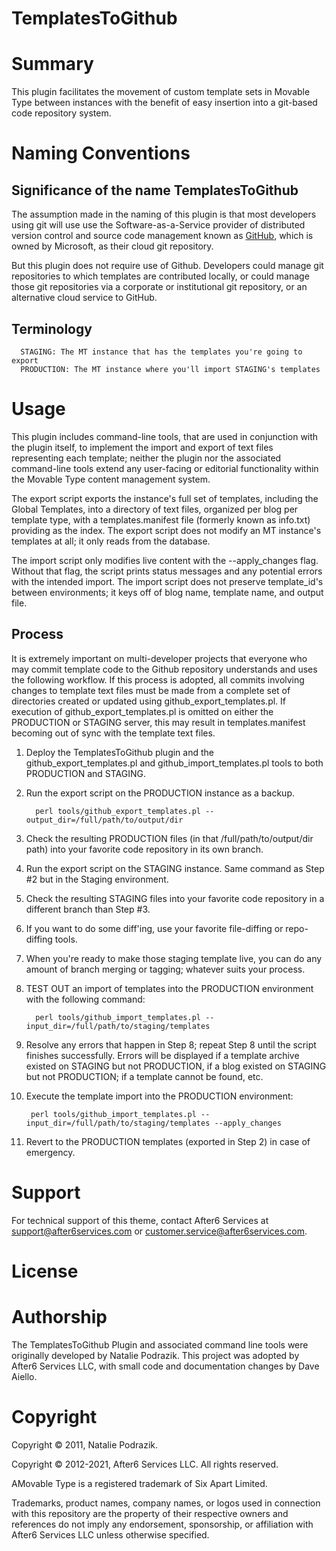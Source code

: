 # TemplatesToGithub

# Summary

This plugin facilitates the movement of custom template sets in Movable Type between instances with the benefit of easy insertion into a git-based code repository system.

# Naming Conventions

## Significance of the name TemplatesToGithub

The assumption made in the naming of this plugin is that most developers using git will use use the Software-as-a-Service provider of distributed version control and source code management known as [GitHub](https://github.com), which is owned by Microsoft, as their cloud git repository.

But this plugin does not require use of Github. Developers could manage git repositories to which templates are contributed locally, or could manage those git repositories via a corporate or institutional git repository, or an alternative cloud service to GitHub.

## Terminology
      STAGING: The MT instance that has the templates you're going to export
      PRODUCTION: The MT instance where you'll import STAGING's templates

# Usage

This plugin includes command-line tools, that are used in conjunction with the plugin itself, to implement the import and export of text files representing each template; neither the plugin nor the associated command-line tools extend any user-facing or editorial functionality within the Movable Type content management system.

The export script exports the instance's full set of templates, including the Global Templates, into a directory of text files, organized per blog per template type, with a templates.manifest file (formerly known as info.txt) providing as the index.  The export script does not modify an MT instance's templates at all; it only reads from the database.  

The import script only modifies live content with the --apply_changes flag.  Without that flag, the script prints status messages and any potential errors with the intended import.  The import script does not preserve template_id's between environments; it keys off of blog name, template name, and output file.
   
## Process

It is extremely important on multi-developer projects that everyone who may commit template code to the Github repository understands and uses the following workflow.  If this process is adopted, all commits involving changes to template text files must be made from a complete set of directories created or updated using github_export_templates.pl.  If execution of github_export_templates.pl is omitted on either the PRODUCTION or STAGING server, this may result in templates.manifest becoming out of sync with the template text files.

1. Deploy the TemplatesToGithub plugin and the github_export_templates.pl and github_import_templates.pl tools to both PRODUCTION and STAGING.

2. Run the export script on the PRODUCTION instance as a backup. 
      
         perl tools/github_export_templates.pl --output_dir=/full/path/to/output/dir
      
   
3. Check the resulting PRODUCTION files (in that /full/path/to/output/dir path) into your favorite code repository in its own branch.

4. Run the export script on the STAGING instance. Same command as Step #2 but in the Staging environment.

5. Check the resulting STAGING files into your favorite code repository in a different branch than Step #3.

6. If you want to do some diff'ing, use your favorite file-diffing or repo-diffing tools.  

7. When you're ready to make those staging template live, you can do any amount of branch merging or tagging; whatever suits your process.

8. TEST OUT an import of templates into the PRODUCTION environment with the following command:


         perl tools/github_import_templates.pl --input_dir=/full/path/to/staging/templates 
      
9.  Resolve any errors that happen in Step 8; repeat Step 8 until the script finishes successfully.  Errors will be displayed if a template archive existed on STAGING but not PRODUCTION, if a blog existed on STAGING but not PRODUCTION; if a template cannot be found, etc.

10. Execute the template import into the PRODUCTION environment:

      
         perl tools/github_import_templates.pl --input_dir=/full/path/to/staging/templates --apply_changes
      

11. Revert to the PRODUCTION templates (exported in Step 2) in case of emergency.

# Support

For technical support of this theme, contact After6 Services at support@after6services.com or customer.service@after6services.com.

# License

# Authorship

The TemplatesToGithub Plugin and associated command line tools were originally developed by Natalie Podrazik. This project was adopted by After6 Services LLC, with small code and documentation changes by Dave Aiello.

# Copyright

Copyright &copy; 2011, Natalie Podrazik.

Copyright &copy; 2012-2021, After6 Services LLC. All rights reserved.

AMovable Type is a registered trademark of Six Apart Limited.

Trademarks, product names, company names, or logos used in connection with this repository are the property of their respective owners and references do not imply any endorsement, sponsorship, or affiliation with After6 Services LLC unless otherwise specified.
